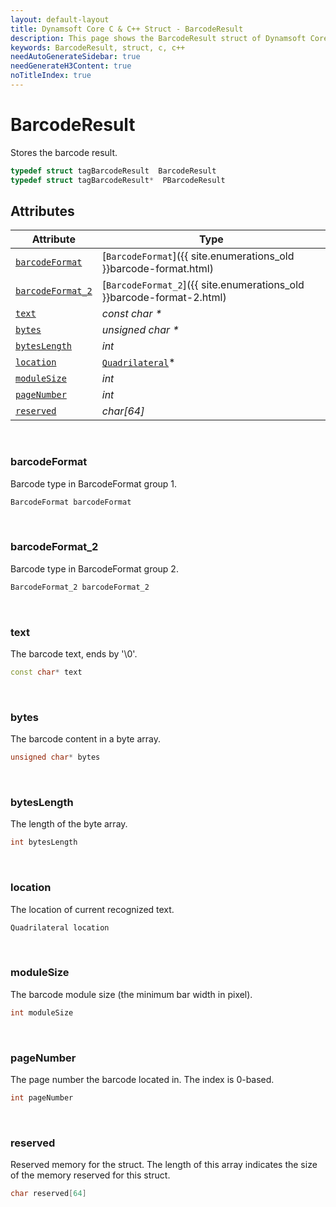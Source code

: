 ```yaml
---
layout: default-layout
title: Dynamsoft Core C & C++ Struct - BarcodeResult
description: This page shows the BarcodeResult struct of Dynamsoft Core for C & C++ Language.
keywords: BarcodeResult, struct, c, c++
needAutoGenerateSidebar: true
needGenerateH3Content: true
noTitleIndex: true
---
```



# BarcodeResult
Stores the barcode result.

```cpp
typedef struct tagBarcodeResult  BarcodeResult
typedef struct tagBarcodeResult*  PBarcodeResult
```  
  

## Attributes
  
| Attribute | Type |
|---------- | ---- |
| [`barcodeFormat`](#barcodeformat) | [`BarcodeFormat`]({{ site.enumerations_old }}barcode-format.html) |
| [`barcodeFormat_2`](#barcodeformat_2) | [`BarcodeFormat_2`]({{ site.enumerations_old }}barcode-format-2.html) |
| [`text`](#text) | *const char \** |
| [`bytes`](#bytes) | *unsigned char \** |
| [`bytesLength`](#byteslength) | *int* |
| [`location`](#location) | [`Quadrilateral`](quadrilateral.md)\* |
| [`moduleSize`](#modulesize) | *int* |
| [`pageNumber`](#pagenumber) | *int* |
| [`reserved`](#reserved) | *char\[64\]* |



&nbsp;

### barcodeFormat
Barcode type in BarcodeFormat group 1.
```cpp
BarcodeFormat barcodeFormat
```

&nbsp;

### barcodeFormat_2
Barcode type in BarcodeFormat group 2.
```cpp
BarcodeFormat_2 barcodeFormat_2
```

&nbsp;

### text
The barcode text, ends by '\0'.
```cpp
const char* text
```

&nbsp;

### bytes
The barcode content in a byte array.
```cpp
unsigned char* bytes
```

&nbsp;

### bytesLength
The length of the byte array.
```cpp
int bytesLength
```

&nbsp;

### location
The location of current recognized text.
```cpp
Quadrilateral location
```

&nbsp;

### moduleSize
The barcode module size (the minimum bar width in pixel).
```cpp
int moduleSize
```

&nbsp;

### pageNumber
The page number the barcode located in. The index is 0-based.
```cpp
int pageNumber
```

&nbsp;

### reserved
Reserved memory for the struct. The length of this array indicates the size of the memory reserved for this struct.
```cpp
char reserved[64]
```
